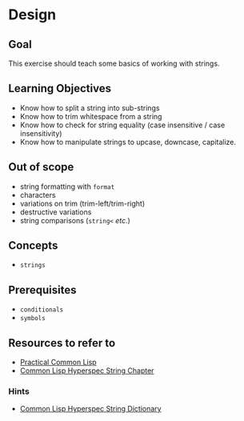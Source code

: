 # Design

## Goal

This exercise should teach some basics of working with strings.

## Learning Objectives

- Know how to split a string into sub-strings
- Know how to trim whitespace from a string
- Know how to check for string equality (case insensitive / case insensitivity)
- Know how to manipulate strings to upcase, downcase, capitalize.

## Out of scope

- string formatting with `format`
- characters
- variations on trim (trim-left/trim-right)
- destructive variations
- string comparisons (`string<` _etc._)

## Concepts

- `strings`

## Prerequisites

- `conditionals`
- `symbols`

## Resources to refer to

- [Practical Common Lisp](http://www.gigamonkeys.com/book/numbers-characters-and-strings.html)
- [Common Lisp Hyperspec String Chapter](http://www.lispworks.com/documentation/HyperSpec/Body/16_.htm)

### Hints

- [Common Lisp Hyperspec String Dictionary](http://www.lispworks.com/documentation/HyperSpec/Body/c_string.htm)
